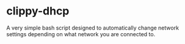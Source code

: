 clippy-dhcp
===========

A very simple bash script designed to automatically change network settings depending on what network you are connected to.